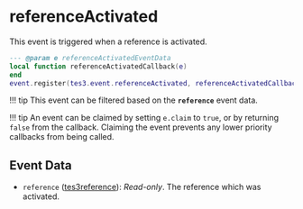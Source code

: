 # referenceActivated
<div class="search_terms" style="display: none">referenceactivated</div>

<!---
	This file is autogenerated. Do not edit this file manually. Your changes will be ignored.
	More information: https://github.com/MWSE/MWSE/tree/master/docs
-->

This event is triggered when a reference is activated.

```lua
--- @param e referenceActivatedEventData
local function referenceActivatedCallback(e)
end
event.register(tes3.event.referenceActivated, referenceActivatedCallback)
```

!!! tip
	This event can be filtered based on the **`reference`** event data.

!!! tip
	An event can be claimed by setting `e.claim` to `true`, or by returning `false` from the callback. Claiming the event prevents any lower priority callbacks from being called.

## Event Data

* `reference` ([tes3reference](../../types/tes3reference)): *Read-only*. The reference which was activated.


